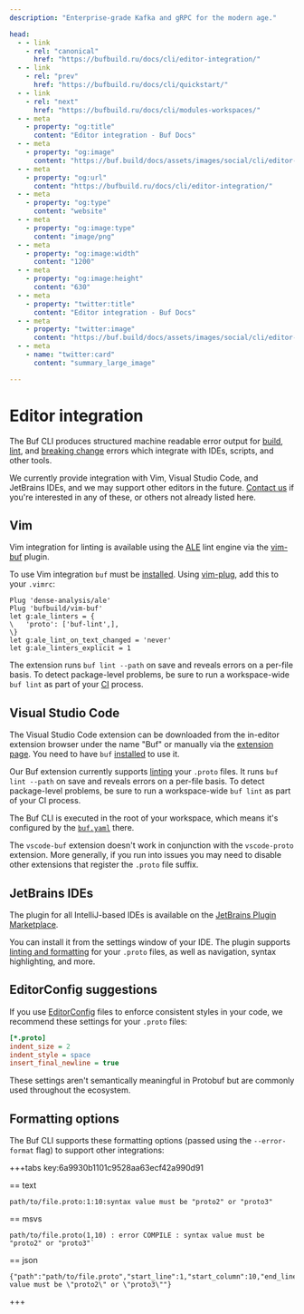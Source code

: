 ```yaml
---
description: "Enterprise-grade Kafka and gRPC for the modern age."

head:
  - - link
    - rel: "canonical"
      href: "https://bufbuild.ru/docs/cli/editor-integration/"
  - - link
    - rel: "prev"
      href: "https://bufbuild.ru/docs/cli/quickstart/"
  - - link
    - rel: "next"
      href: "https://bufbuild.ru/docs/cli/modules-workspaces/"
  - - meta
    - property: "og:title"
      content: "Editor integration - Buf Docs"
  - - meta
    - property: "og:image"
      content: "https://buf.build/docs/assets/images/social/cli/editor-integration.png"
  - - meta
    - property: "og:url"
      content: "https://bufbuild.ru/docs/cli/editor-integration/"
  - - meta
    - property: "og:type"
      content: "website"
  - - meta
    - property: "og:image:type"
      content: "image/png"
  - - meta
    - property: "og:image:width"
      content: "1200"
  - - meta
    - property: "og:image:height"
      content: "630"
  - - meta
    - property: "twitter:title"
      content: "Editor integration - Buf Docs"
  - - meta
    - property: "twitter:image"
      content: "https://buf.build/docs/assets/images/social/cli/editor-integration.png"
  - - meta
    - name: "twitter:card"
      content: "summary_large_image"

---
```


# Editor integration

The Buf CLI produces structured machine readable error output for [build](../../build/overview/), [lint](../../lint/overview/), and [breaking change](../../breaking/overview/) errors which integrate with IDEs, scripts, and other tools.

We currently provide integration with Vim, Visual Studio Code, and JetBrains IDEs, and we may support other editors in the future. [Contact us](../../contact/) if you're interested in any of these, or others not already listed here.

## Vim

Vim integration for linting is available using the [ALE](https://github.com/dense-analysis/ale) lint engine via the [vim-buf](https://github.com/bufbuild/vim-buf) plugin.

To use Vim integration `buf` must be [installed](../installation/). Using [vim-plug](https://github.com/junegunn/vim-plug), add this to your `.vimrc`:

```vim
Plug 'dense-analysis/ale'
Plug 'bufbuild/vim-buf'
let g:ale_linters = {
\   'proto': ['buf-lint',],
\}
let g:ale_lint_on_text_changed = 'never'
let g:ale_linters_explicit = 1
```

The extension runs `buf lint --path` on save and reveals errors on a per-file basis. To detect package-level problems, be sure to run a workspace-wide `buf lint` as part of your [CI](../../bsr/ci-cd/setup/) process.

## Visual Studio Code

The Visual Studio Code extension can be downloaded from the in-editor extension browser under the name "Buf" or manually via the [extension page](https://marketplace.visualstudio.com/items?itemName=bufbuild.vscode-buf). You need to have `buf` [installed](../installation/) to use it.

Our Buf extension currently supports [linting](../../lint/overview/) your `.proto` files. It runs `buf lint --path` on save and reveals errors on a per-file basis. To detect package-level problems, be sure to run a workspace-wide `buf lint` as part of your CI process.

The Buf CLI is executed in the root of your workspace, which means it's configured by the [`buf.yaml`](../../configuration/v2/buf-yaml/) there.

The `vscode-buf` extension doesn't work in conjunction with the `vscode-proto` extension. More generally, if you run into issues you may need to disable other extensions that register the `.proto` file suffix.

## JetBrains IDEs

The plugin for all IntelliJ-based IDEs is available on the [JetBrains Plugin Marketplace](https://plugins.jetbrains.com/plugin/19147-buf-for-protocol-buffers).

You can install it from the settings window of your IDE. The plugin supports [linting and formatting](../../lint/overview/) for your `.proto` files, as well as navigation, syntax highlighting, and more.

## EditorConfig suggestions

If you use [EditorConfig](https://editorconfig.org) files to enforce consistent styles in your code, we recommend these settings for your `.proto` files:

```ini
[*.proto]
indent_size = 2
indent_style = space
insert_final_newline = true
```

These settings aren't semantically meaningful in Protobuf but are commonly used throughout the ecosystem.

## Formatting options

The Buf CLI supports these formatting options (passed using the `--error-format` flag) to support other integrations:

+++tabs key:6a9930b1101c9528aa63ecf42a990d91

== text

```text
path/to/file.proto:1:10:syntax value must be "proto2" or "proto3"
```

== msvs

```text
path/to/file.proto(1,10) : error COMPILE : syntax value must be "proto2" or "proto3"`
```

== json

```text
{"path":"path/to/file.proto","start_line":1,"start_column":10,"end_line":1,"end_column":10,"type":"COMPILE","message":"syntax value must be \"proto2\" or \"proto3\""}
```

+++
